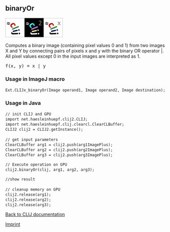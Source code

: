 ## binaryOr
![Image](images/mini_clij1_logo.png)![Image](images/mini_clij2_logo.png)![Image](images/mini_clijx_logo.png)

Computes a binary image (containing pixel values 0 and 1) from two images X and Y by connecting pairs of
pixels x and y with the binary OR operator |.
All pixel values except 0 in the input images are interpreted as 1.<pre>f(x, y) = x | y</pre>

### Usage in ImageJ macro
```
Ext.CLIJx_binaryOr(Image operand1, Image operand2, Image destination);
```


### Usage in Java
```
// init CLIJ and GPU
import net.haesleinhuepf.clij2.CLIJ;
import net.haesleinhuepf.clij.clearcl.ClearCLBuffer;
CLIJ2 clij2 = CLIJ2.getInstance();

// get input parameters
ClearCLBuffer arg1 = clij2.push(arg1ImagePlus);
ClearCLBuffer arg2 = clij2.push(arg2ImagePlus);
ClearCLBuffer arg3 = clij2.push(arg3ImagePlus);
```

```
// Execute operation on GPU
clij2.binaryOr(clij, arg1, arg2, arg3);
```

```
//show result

// cleanup memory on GPU
clij2.release(arg1);
clij2.release(arg2);
clij2.release(arg3);
```


[Back to CLIJ documentation](https://clij.github.io/)

[Imprint](https://clij.github.io/imprint)
